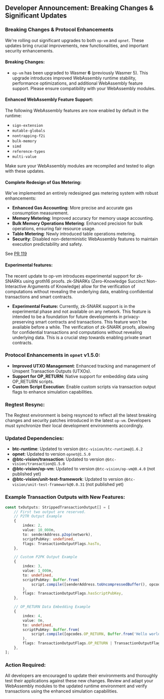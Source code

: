 ## Developer Announcement: Breaking Changes & Significant Updates

### **Breaking Changes & Protocol Enhancements**

We're rolling out significant upgrades to both `op-vm` and `opnet`. These updates bring crucial improvements, new
functionalities, and important security enhancements.

#### **Breaking Changes**:

* `op-vm` has been upgraded to Wasmer **6** (previously Wasmer 5). This upgrade introduces improved WebAssembly runtime
  stability, performance optimizations, and additional WebAssembly feature support. Please ensure compatibility with
  your WebAssembly modules.

#### **Enhanced WebAssembly Feature Support**:

The following WebAssembly features are now enabled by default in the runtime:

* `sign-extension`
* `mutable-globals`
* `nontrapping-f2i`
* `bulk-memory`
* `simd`
* `reference-types`
* `multi-value`

Make sure your WebAssembly modules are recompiled and tested to align with these updates.

#### **Complete Redesign of Gas Metering**:

We've implemented an entirely redesigned gas metering system with robust enhancements:

* **Enhanced Gas Accounting**: More precise and accurate gas consumption measurement.
* **Memory Metering**: Improved accuracy for memory usage accounting.
* **Bulk Memory Operations Metering**: Enhanced precision for bulk operations, ensuring fair resource usage.
* **Table Metering**: Newly introduced table operations metering.
* **Security**: Disabled non-deterministic WebAssembly features to maintain execution predictability and safety.

See [PR 119](https://github.com/btc-vision/op-vm/pull/119)

#### **Experimental features**:

The recent update to op-vm introduces experimental support for zk-SNARKs using groth16 proofs. zk-SNARKs (Zero-Knowledge
Succinct Non-Interactive Arguments of Knowledge) allow for the verification of computations without
revealing the underlying data, enabling confidential transactions and smart contracts.

* **Experimental Feature:** Currently, zk-SNARK support is in the experimental phase and not available on any network.
  This feature is intended to be a foundation for future developments in privacy-preserving smart contracts and
  transactions. This feature won't be available before a while. The verification of zk-SNARK proofs, allowing for
  confidential transactions and computations without revealing underlying data. This is a crucial step towards enabling
  private smart contracts.

### **Protocol Enhancements in `opnet` v1.5.0**:

* **Improved UTXO Management**: Enhanced tracking and management of Unspent Transaction Outputs (UTXOs).
* **Support for OP\_RETURN**: Native support for embedding data using OP\_RETURN scripts.
* **Custom Script Execution**: Enable custom scripts via transaction output flags to enhance simulation capabilities.

### **Regtest Resync**:

The Regtest environment is being resynced to reflect all the latest breaking changes and security patches introduced in
the latest `op-vm`. Developers must synchronize their local development environments accordingly.

### **Updated Dependencies**:

* **btc-runtime**: Updated to version `@btc-vision/btc-runtime@1.6.2`
* **opnet**: Updated to version `opnet@1.5.0`
* **@btc-vision/transaction**: Updated to version `@btc-vision/transaction@1.5.0`
* **@btc-vision/op-vm**: Updated to version `@btc-vision/op-vm@0.4.0` (not published yet)
* **@btc-vision/unit-test-framework**: Updated to version `@btc-vision/unit-test-framework@0.0.31` (not published yet)

### **Example Transaction Outputs with New Features**:

```typescript
const txOutputs: StrippedTransactionOutput[] = [
    // First two output are reserved.
    // P2TR Output Example
    {
        index: 2,
        value: 10_000n,
        to: senderAddress.p2op(network),
        scriptPubKey: undefined,
        flags: TransactionOutputFlags.hasTo,
    },

    // Custom P2PK Output Example
    {
        index: 3,
        value: 1_000n,
        to: undefined,
        scriptPubKey: Buffer.from(
            script.compile([senderAddress.toUncompressedBuffer(), opcodes.OP_CHECKSIGVERIFY]),
        ),
        flags: TransactionOutputFlags.hasScriptPubKey,
    },

    // OP_RETURN Data Embedding Example
    {
        index: 4,
        value: 0n,
        to: undefined,
        scriptPubKey: Buffer.from(
            script.compile([opcodes.OP_RETURN, Buffer.from('Hello world', 'utf-8')]),
        ),
        flags: TransactionOutputFlags.OP_RETURN | TransactionOutputFlags.hasScriptPubKey,
    },
];
```

### **Action Required**:

All developers are encouraged to update their environments and thoroughly test their applications against these new
changes. Review and adapt your WebAssembly modules to the updated runtime environment and verify transactions using the
enhanced simulation capabilities.
